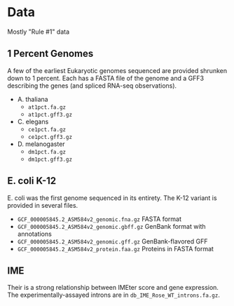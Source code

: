 Data
====

Mostly "Rule #1" data

## 1 Percent Genomes ##

A few of the earliest Eukaryotic genomes sequenced are provided shrunken down
to 1 percent. Each has a FASTA file of the genome and a GFF3 describing the
genes (and spliced RNA-seq observations).

- A. thaliana
	- `at1pct.fa.gz`
	- `at1pct.gff3.gz`
- C. elegans
	- `ce1pct.fa.gz`
	- `ce1pct.gff3.gz`
- D. melanogaster
	- `dm1pct.fa.gz`
	- `dm1pct.gff3.gz`

## E. coli K-12 ##

E. coli was the first genome sequenced in its entirety. The K-12 variant is
provided in several files.

- `GCF_000005845.2_ASM584v2_genomic.fna.gz` FASTA format
- `GCF_000005845.2_ASM584v2_genomic.gbff.gz` GenBank format with annotations
- `GCF_000005845.2_ASM584v2_genomic.gff.gz` GenBank-flavored GFF
- `GCF_000005845.2_ASM584v2_protein.faa.gz` Proteins in FASTA format

## IME ##

Their is a strong relationship between IMEter score and gene expression. The
experimentally-assayed introns are in `db_IME_Rose_WT_introns.fa.gz`.
